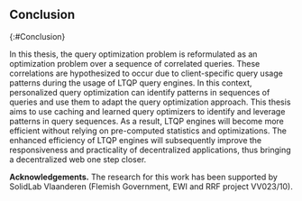 ## Conclusion
{:#Conclusion}

In this thesis, the query optimization problem is reformulated as an optimization problem over a sequence of correlated queries. 
These correlations are hypothesized to occur due to client-specific query usage patterns during the usage of LTQP query engines.
In this context, personalized query optimization can identify patterns in sequences of queries and use them to adapt the query optimization approach.
This thesis aims to use caching and learned query optimizers to identify and leverage patterns in query sequences.
As a result, LTQP engines will become more efficient without relying on pre-computed statistics and optimizations.
The enhanced efficiency of LTQP engines will subsequently improve the responsiveness and practicality of decentralized applications, thus bringing a decentralized web one step closer.

<!-- <pre>

</pre> -->

**Acknowledgements.** The research for this work has been supported by SolidLab Vlaanderen (Flemish Government, EWI and RRF project VV023/10).
